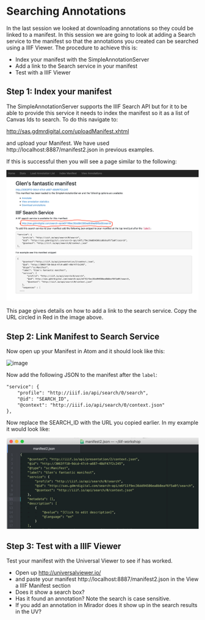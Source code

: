 # Searching Annotations

In the last session we looked at downloading annotations so they could be linked to a manifest. In this session we are going to look at adding a Search service to the manifest so that the annotations you created can be searched using a IIIF Viewer. The procedure to achieve this is:

 * Index your manifest with the SimpleAnnotationServer
 * Add a link to the Search service in your manifest
 * Test with a IIIF Viewer


## Step 1: Index your manifest
The SimpleAnnotationServer supports the IIIF Search API but for it to be able to provide this service it needs to index the manifest so it as a list of Canvas Ids to search. To do this navigate to:

http://sas.gdmrdigital.com/uploadManifest.xhtml

and upload your Manifest. We have used http://localhost:8887/manifest2.json in previous examples.

If this is successful then you will see a page similar to the following:

![image](images/anno_search.png)  

This page gives details on how to add a link to the search service. Copy the URL circled in Red in the image above.
 
## Step 2: Link Manifest to Search Service

Now open up your Manifest in Atom and it should look like this:

![image](images/annos_atom_pre_search.png)  

Now add the following JSON to the manifest after the `label`:

```
"service": {
    "profile": "http://iiif.io/api/search/0/search",
    "@id": "SEARCH_ID",
    "@context": "http://iiif.io/api/search/0/context.json"
},
```

Now replace the SEARCH_ID with the URL you copied earlier. In my example it would look like:

![image](images/annos_search_api_atom.png)  

## Step 3: Test with a IIIF Viewer
Test your manifest with the Universal Viewer to see if has worked.

 * Open up http://universalviewer.io/
 * and paste your manifest http://localhost:8887/manifest2.json in the View a IIIF Manifest section
 * Does it show a search box?
 * Has it found an annotation? Note the search is case sensitive. 
 * If you add an annotation in Mirador does it show up in the search results in the UV?

